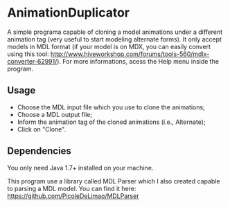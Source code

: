 # AnimationDuplicator
A simple programa capable of cloning a model animations under a different animation tag (very useful to start modeling alternate forms).
It only accept models in MDL format (if your model is on MDX, you can easily convert using this tool: http://www.hiveworkshop.com/forums/tools-560/mdlx-converter-62991/).
For more informations, acess the Help menu inside the program.

## Usage
- Choose the MDL input file which you use to clone the animations;
- Choose a MDL output file; 
- Inform the animation tag of the cloned animations (i.e., Alternate);
- Click on "Clone". 

## Dependencies
You only need Java 1.7+ installed on your machine. 

This program use a library called MDL Parser which I also created capable to parsing a MDL model. You can find it here: https://github.com/PicoleDeLimao/MDLParser
